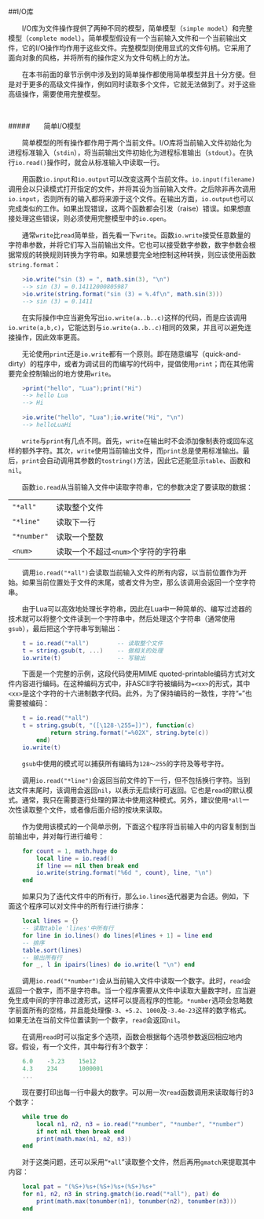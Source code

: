 ##I/O库

&emsp;&emsp;I/O库为文件操作提供了两种不同的模型，简单模型（`simple model`）和完整模型（`complete model`）。简单模型假设有一个当前输入文件和一个当前输出文件，它的I/O操作均作用于这些文件。完整模型则使用显式的文件句柄。它采用了面向对象的风格，并将所有的操作定义为文件句柄上的方法。

&emsp;&emsp;在本书前面的章节示例中涉及到的简单操作都使用简单模型并且十分方便。但是对于更多的高级文件操作，例如同时读取多个文件，它就无法做到了。对于这些高级操作，需要使用完整模型。

&emsp;&emsp;

#####&emsp;&emsp;简单I/O模型

&emsp;&emsp;简单模型的所有操作都作用于两个当前文件。I/O库将当前输入文件初始化为进程标准输入（`stdin`），将当前输出文件初始化为进程标准输出（`stdout`）。在执行`io.read()`操作时，就会从标准输入中读取一行。

&emsp;&emsp;用函数`io.input`和`io.output`可以改变这两个当前文件。`io.input(filename)`调用会以只读模式打开指定的文件，并将其设为当前输入文件。之后除非再次调用`io.input`，否则所有的输入都将来源于这个文件。在输出方面，`io.output`也可以完成类似的工作。如果出现错误，这两个函数都会引发（raise）错误。如果想直接处理这些错误，则必须使用完整模型中的`io.open`。

&emsp;&emsp;通常`write`比`read`简单些，首先看一下`write`。函数`io.write`接受任意数量的字符串参数，并将它们写入当前输出文件。它也可以接受数字参数，数字参数会根据常规的转换规则转换为字符串。如果想要完全地控制这种转换，则应该使用函数`string.format`：

```lua
    >io.write("sin (3) = ", math.sin(3), "\n")
    --> sin (3) = 0.14112000805987
    >io.write(string.format("sin (3) = %.4f\n", math.sin(3)))
    --> sin (3) = 0.1411
```

&emsp;&emsp;在实际操作中应当避免写出`io.write(a..b..c)`这样的代码，而是应该调用`io.write(a,b,c)`，它能达到与`io.write(a..b..c)`相同的效果，并且可以避免连接操作，因此效率更高。

&emsp;&emsp;无论使用`print`还是`io.write`都有一个原则。即在随意编写（quick-and-dirty）的程序中，或者为调试目的而编写的代码中，提倡使用`print`；而在其他需要完全控制输出的地方使用`write`。

```lua
    >print("hello", "Lua");print("Hi")
    --> hello Lua
    --> Hi
    
    >io.write("hello", "Lua");io.write("Hi", "\n")
    --> helloLuaHi
```

&emsp;&emsp;`write`与`print`有几点不同。首先，`write`在输出时不会添加像制表符或回车这样的额外字符。其次，`write`使用当前输出文件，而`print`总是使用标准输出。最后，`print`会自动调用其参数的`tostring()`方法，因此它还能显示`table`、函数和`nil`。

&emsp;&emsp;函数`io.read`从当前输入文件中读取字符串，它的参数决定了要读取的数据：

|||
|:--|:--|
|`"*all"`|读取整个文件|
|`"*line"`|读取下一行|
|`"*number"`|读取一个整数|
|`<num>`|读取一个不超过`<num>`个字符的字符串|

&emsp;&emsp;调用`io.read("*all")`会读取当前输入文件的所有内容，以当前位置作为开始。如果当前位置处于文件的末尾，或者文件为空，那么该调用会返回一个空字符串。

&emsp;&emsp;由于Lua可以高效地处理长字符串，因此在Lua中一种简单的、编写过滤器的技术就可以将整个文件读到一个字符串中，然后处理这个字符串（通常使用`gsub`），最后把这个字符串写到输出：

```lua
    t = io.read("*all")        -- 读取整个文件
    t = string.gsub(t, ...)    -- 做相关的处理
    io.write(t)                -- 写输出
```

&emsp;&emsp;下面是一个完整的示例，这段代码使用MIME quoted-printable编码方式对文件内容进行编码。在这种编码方式中，非ASCII字符被编码为`=<xx>`的形式，其中`<xx>`是这个字符的十六进制数字代码。此外，为了保持编码的一致性，字符“`=`”也需要被编码：

```lua
    t = io.read("*all")
    t = string.gsub(t, "([\128-\255=])"), function(c)
            return string.format("=%02X", string.byte(c))
        end)
    io.write(t)
```

&emsp;&emsp;`gsub`中使用的模式可以捕获所有编码为`128～255`的字符及等号字符。

&emsp;&emsp;调用`io.read("*line")`会返回当前文件的下一行，但不包括换行字符。当到达文件末尾时，该调用会返回`nil`，以表示无后续行可返回。它也是`read`的默认模式。通常，我只在需要逐行处理的算法中使用这种模式。另外，建议使用`*all`一次性读取整个文件，或者像后面介绍的按块来读取。

&emsp;&emsp;作为使用该模式的一个简单示例，下面这个程序将当前输入中的内容复制到当前输出中，并对每行进行编号：

```lua
    for count = 1, math.huge do
        local line = io.read()
        if line == nil then break end
        io.write(string.format("%6d ", count), line, "\n")
    end
```

&emsp;&emsp;如果只为了迭代文件中的所有行，那么`io.lines`迭代器更为合适。例如，下面这个程序可以对文件中的所有行进行排序：

```lua
    local lines = {}
    -- 读取table 'lines'中所有行
    for line in io.lines() do lines[#lines + 1] = line end
    -- 排序
    table.sort(lines)
    -- 输出所有行
    for _, l in ipairs(lines) do io.write(l "\n") end
```

&emsp;&emsp;调用`io.read("*number")`会从当前输入文件中读取一个数字。此时，`read`会返回一个数字，而不是字符串。当一个程序需要从文件中读取大量数字时，应当避免生成中间的字符串过渡形式，这样可以提高程序的性能。`*number`选项会忽略数字前面所有的空格，并且能处理像`-3`、`+5.2`、`1000`及`-3.4e-23`这样的数字格式。如果无法在当前文件位置读到一个数字，`read`会返回`nil`。

&emsp;&emsp;在调用`read`时可以指定多个选项，函数会根据每个选项参数返回相应地内容。假设，有一个文件，其中每行有3个数字：

```lua
    6.0    -3.23    15e12
    4.3    234      1000001
    ...
```

&emsp;&emsp;现在要打印出每一行中最大的数字。可以用一次`read`函数调用来读取每行的3个数字：

```lua
    while true do
        local n1, n2, n3 = io.read("*number", "*number", "*number")
        if not nil then break end
        print(math.max(n1, n2, n3))
    end
```

&emsp;&emsp;对于这类问题，还可以采用“`*all`”读取整个文件，然后再用`gmatch`来提取其中内容：

```lua
    local pat = "(%S+)%s+(%S+)%s+(%S+)%s+"
    for n1, n2, n3 in string.gmatch(io.read("*all"), pat) do
        print(math.max(tonumber(n1), tonumber(n2), tonumber(n3)))
    end
```